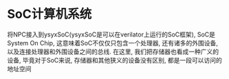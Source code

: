 # SoC计算机系统
将NPC接入到ysyxSoC(ysyxSoC是可以在verilator上运行的SoC框架), SoC是System On Chip, 这意味着SoC不仅仅只包含一个处理器, 还有诸多的外围设备, 以及连接处理器和外围设备之间的总线. 在这里, 我们把存储器也看成一种广义的设备, 毕竟对于SoC来说, 存储器和其他狭义的设备没有区别, 都是一段可以访问的地址空间

